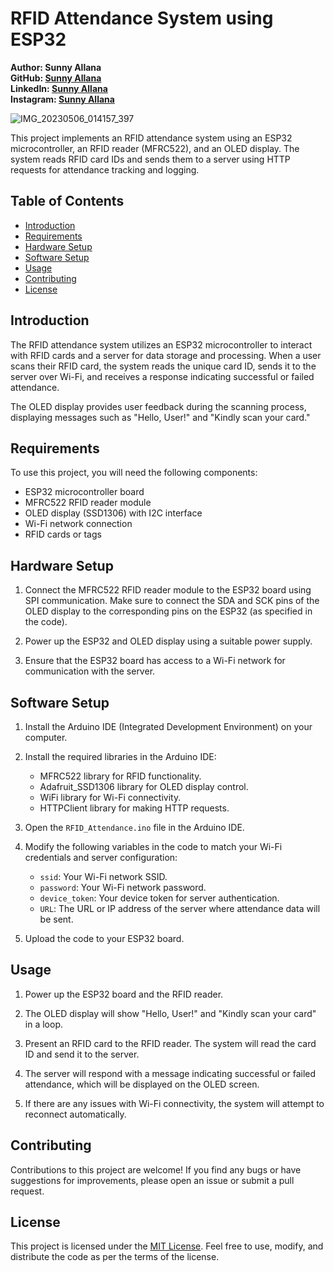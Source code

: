# RFID Attendance System using ESP32

**Author: Sunny Allana**  
**GitHub: [Sunny Allana](https://github.com/sunnyallana/)** <br/>
**LinkedIn: [Sunny Allana](https://www.linkedin.com/in/sunnyallana/)** <br/>
**Instagram: [Sunny Allana](https://www.instagram.com/imsunnyallana/)**

![IMG_20230506_014157_397](https://github.com/user-attachments/assets/5ba428c0-32d2-4a40-8ff7-e6fb1cb87621)

This project implements an RFID attendance system using an ESP32 microcontroller, an RFID reader (MFRC522), and an OLED display. The system reads RFID card IDs and sends them to a server using HTTP requests for attendance tracking and logging.

## Table of Contents

- [Introduction](#introduction)
- [Requirements](#requirements)
- [Hardware Setup](#hardware-setup)
- [Software Setup](#software-setup)
- [Usage](#usage)
- [Contributing](#contributing)
- [License](#license)

## Introduction

The RFID attendance system utilizes an ESP32 microcontroller to interact with RFID cards and a server for data storage and processing. When a user scans their RFID card, the system reads the unique card ID, sends it to the server over Wi-Fi, and receives a response indicating successful or failed attendance.

The OLED display provides user feedback during the scanning process, displaying messages such as "Hello, User!" and "Kindly scan your card."

## Requirements

To use this project, you will need the following components:

- ESP32 microcontroller board
- MFRC522 RFID reader module
- OLED display (SSD1306) with I2C interface
- Wi-Fi network connection
- RFID cards or tags

## Hardware Setup

1. Connect the MFRC522 RFID reader module to the ESP32 board using SPI communication. Make sure to connect the SDA and SCK pins of the OLED display to the corresponding pins on the ESP32 (as specified in the code).

2. Power up the ESP32 and OLED display using a suitable power supply.

3. Ensure that the ESP32 board has access to a Wi-Fi network for communication with the server.

## Software Setup

1. Install the Arduino IDE (Integrated Development Environment) on your computer.

2. Install the required libraries in the Arduino IDE:
   - MFRC522 library for RFID functionality.
   - Adafruit_SSD1306 library for OLED display control.
   - WiFi library for Wi-Fi connectivity.
   - HTTPClient library for making HTTP requests.

3. Open the `RFID_Attendance.ino` file in the Arduino IDE.

4. Modify the following variables in the code to match your Wi-Fi credentials and server configuration:
   - `ssid`: Your Wi-Fi network SSID.
   - `password`: Your Wi-Fi network password.
   - `device_token`: Your device token for server authentication.
   - `URL`: The URL or IP address of the server where attendance data will be sent.

5. Upload the code to your ESP32 board.

## Usage

1. Power up the ESP32 board and the RFID reader.

2. The OLED display will show "Hello, User!" and "Kindly scan your card" in a loop.

3. Present an RFID card to the RFID reader. The system will read the card ID and send it to the server.

4. The server will respond with a message indicating successful or failed attendance, which will be displayed on the OLED screen.

5. If there are any issues with Wi-Fi connectivity, the system will attempt to reconnect automatically.

## Contributing

Contributions to this project are welcome! If you find any bugs or have suggestions for improvements, please open an issue or submit a pull request.

## License

This project is licensed under the [MIT License](LICENSE). Feel free to use, modify, and distribute the code as per the terms of the license.
